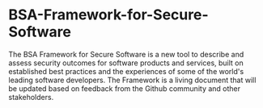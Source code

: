 # BSA-Framework-for-Secure-Software
The BSA Framework for Secure Software is a new tool to describe and assess security outcomes for software products and services, built on established best practices and the experiences of some of the world's leading software developers.  The Framework is a living document that will be updated based on feedback from the Github community and other stakeholders.  
